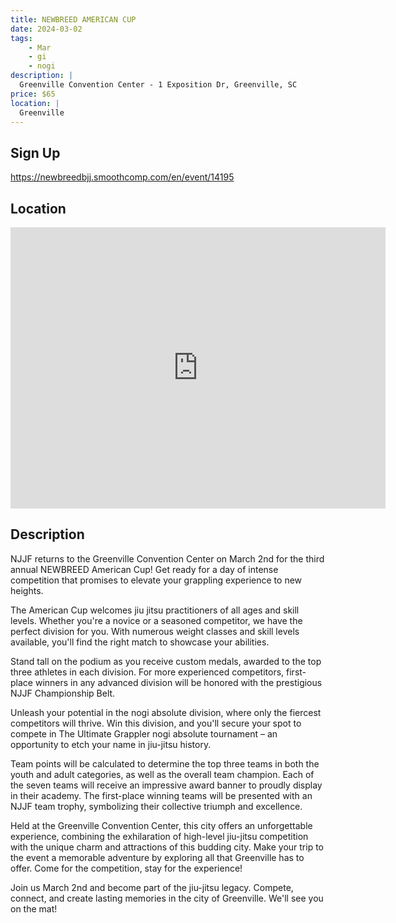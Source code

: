 ```yaml
---
title: NEWBREED AMERICAN CUP
date: 2024-03-02
tags:
    - Mar
    - gi 
    - nogi 
description: |
  Greenville Convention Center - 1 Exposition Dr, Greenville, SC
price: $65
location: |
  Greenville
---
```

## Sign Up
https://newbreedbjj.smoothcomp.com/en/event/14195

## Location
<iframe src="https://www.google.com/maps/embed?pb=!1m18!1m12!1m3!1d12345.6789!2d-82.3541742!3d34.8526839!2m3!1f0!2f0!3f0!3m2!1i1024!2i768!4f13.1!3m3!1m2!1s0x0%3A0x0!2z34.8526839!5e0!3m2!1sen!2sus!4v1234567890" width="600" height="450" style="border:0;" allowfullscreen="" loading="lazy"></iframe>

## Description
NJJF returns to the Greenville Convention Center on March 2nd for the third annual NEWBREED American Cup! Get ready for a day of intense competition that promises to elevate your grappling experience to new heights.


The American Cup welcomes jiu jitsu practitioners of all ages and skill levels. Whether you're a novice or a seasoned competitor, we have the perfect division for you. With numerous weight classes and skill levels available, you'll find the right match to showcase your abilities.


Stand tall on the podium as you receive custom medals, awarded to the top three athletes in each division. For more experienced competitors, first-place winners in any advanced division will be honored with the prestigious NJJF Championship Belt.


Unleash your potential in the nogi absolute division, where only the fiercest competitors will thrive. Win this division, and you'll secure your spot to compete in The Ultimate Grappler nogi absolute tournament – an opportunity to etch your name in jiu-jitsu history.


Team points will be calculated to determine the top three teams in both the youth and adult categories, as well as the overall team champion. Each of the seven teams will receive an impressive award banner to proudly display in their academy. The first-place winning teams will be presented with an NJJF team trophy, symbolizing their collective triumph and excellence.


Held at the Greenville Convention Center, this city offers an unforgettable experience, combining the exhilaration of high-level jiu-jitsu competition with the unique charm and attractions of this budding city. Make your trip to the event a memorable adventure by exploring all that Greenville has to offer. Come for the competition, stay for the experience!


Join us March 2nd and become part of the jiu-jitsu legacy. Compete, connect, and create lasting memories in the city of Greenville. We'll see you on the mat!